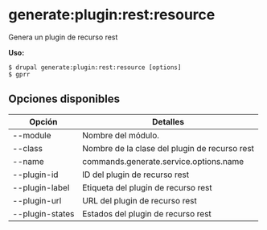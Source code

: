 # generate:plugin:rest:resource
Genera un plugin de recurso rest

**Uso:**
```
$ drupal generate:plugin:rest:resource [options]
$ gprr  
```

## Opciones disponibles
Opción | Detalles
-------|-------------
--module | Nombre del módulo.
--class | Nombre de la clase del plugin de recurso rest
--name | commands.generate.service.options.name
--plugin-id | ID del plugin de recurso rest
--plugin-label | Etiqueta del plugin de recurso rest
--plugin-url | URL del plugin de recurso rest
--plugin-states | Estados del plugin de recurso rest
